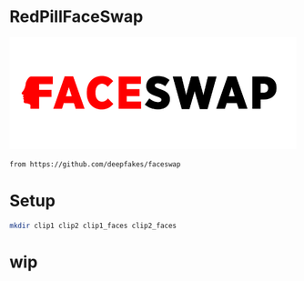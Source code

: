 # RedPillFaceSwap

![](https://raw.githubusercontent.com/RedPillGroup/RedPillFaceSwap/master/assets/redpillfaceswap.png)


`
from https://github.com/deepfakes/faceswap
`

# Setup

```bash
mkdir clip1 clip2 clip1_faces clip2_faces
```

# wip
